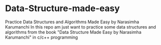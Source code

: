 # Data-Structure-made-easy
Practice Data Structures and Algorithms Made Easy by Narasimha Karumanchi
In this repo am just want to practice some data structures and algorithms from the book "Data Structure Made Easy by Narasimha Karumanchi" in c/c++ programming 
